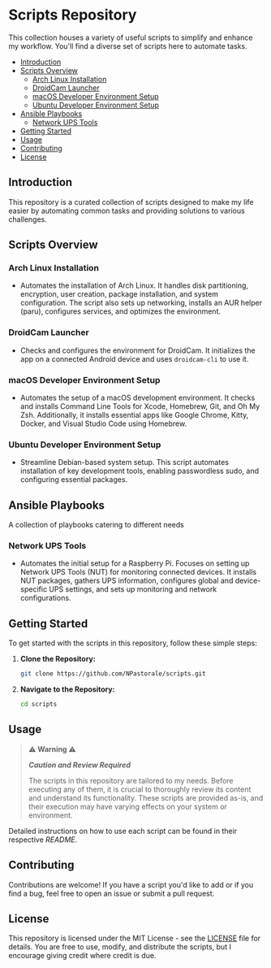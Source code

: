 # Scripts Repository <!-- omit from toc -->

This collection houses a variety of useful scripts to simplify and enhance my workflow. You'll find a diverse set of scripts here to automate tasks.

- [Introduction](#introduction)
- [Scripts Overview](#scripts-overview)
  - [Arch Linux Installation](#arch-linux-installation)
  - [DroidCam Launcher](#droidcam-launcher)
  - [macOS Developer Environment Setup](#macos-developer-environment-setup)
  - [Ubuntu Developer Environment Setup](#ubuntu-developer-environment-setup)
- [Ansible Playbooks](#ansible-playbooks)
  - [Network UPS Tools](#network-ups-tools)
- [Getting Started](#getting-started)
- [Usage](#usage)
- [Contributing](#contributing)
- [License](#license)

## Introduction

This repository is a curated collection of scripts designed to make my life easier by automating common tasks and providing solutions to various challenges.

## Scripts Overview

### Arch Linux Installation

- Automates the installation of Arch Linux. It handles disk partitioning, encryption, user creation, package installation, and system configuration. The script also sets up networking, installs an AUR helper (paru), configures services, and optimizes the environment.

### DroidCam Launcher

- Checks and configures the environment for DroidCam. It initializes the app on a connected Android device and uses `droidcam-cli` to use it.

### macOS Developer Environment Setup

- Automates the setup of a macOS development environment. It checks and installs Command Line Tools for Xcode, Homebrew, Git, and Oh My Zsh. Additionally, it installs essential apps like Google Chrome, Kitty, Docker, and Visual Studio Code using Homebrew.

### Ubuntu Developer Environment Setup

- Streamline Debian-based system setup. This script automates installation of key development tools, enabling passwordless sudo, and configuring essential packages.

## Ansible Playbooks

A collection of playbooks catering to different needs

### Network UPS Tools

- Automates the initial setup for a Raspberry Pi. Focuses on setting up Network UPS Tools (NUT) for monitoring connected devices. It installs NUT packages, gathers UPS information, configures global and device-specific UPS settings, and sets up monitoring and network configurations.

## Getting Started

To get started with the scripts in this repository, follow these simple steps:

1. **Clone the Repository:**

   ```bash
   git clone https://github.com/NPastorale/scripts.git
   ```

2. **Navigate to the Repository:**

   ```bash
   cd scripts
   ```

## Usage

> **⚠️ Warning ⚠️**
>
> **_Caution and Review Required_**
>
> The scripts in this repository are tailored to my needs. Before executing any of them, it is crucial to thoroughly review its content and understand its functionality. These scripts are provided as-is, and their execution may have varying effects on your system or environment.

Detailed instructions on how to use each script can be found in their respective _README_.

## Contributing

Contributions are welcome! If you have a script you'd like to add or if you find a bug, feel free to open an issue or submit a pull request.

## License

This repository is licensed under the MIT License - see the [LICENSE](LICENSE) file for details. You are free to use, modify, and distribute the scripts, but I encourage giving credit where credit is due.
